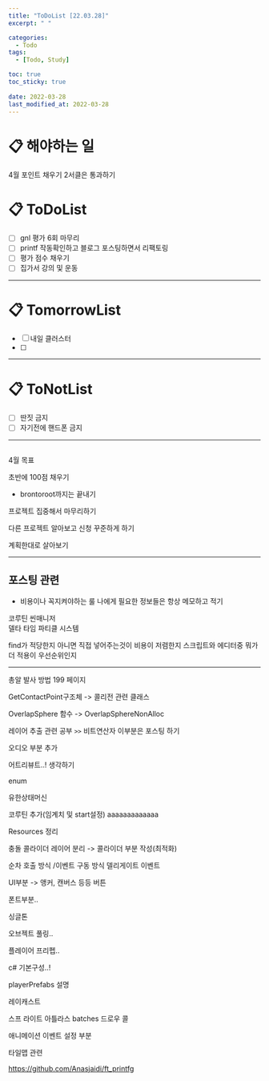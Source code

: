 ```yaml
---
title: "ToDoList [22.03.28]"
excerpt: " "

categories:
  - Todo
tags:
  - [Todo, Study]

toc: true
toc_sticky: true
 
date: 2022-03-28
last_modified_at: 2022-03-28
---
```


# 📋 해야하는 일 

4월 포인트 채우기
2서클은 통과하기

# 📋 ToDoList  

- [ ] gnl 평가 6회 마무리
- [ ] printf 작동확인하고 블로그 포스팅하면서 리팩토링
- [ ] 평가 점수 채우기
- [ ] 집가서 강의 및 운동

---

# 📋 TomorrowList  

- [ ] 내일 클러스터
- [ ] 

---

# 📋 ToNotList  

- [ ] 딴짓 금지
- [ ] 자기전에 핸드폰 금지

---

## 

4월 목표

초반에 100점 채우기
- brontoroot까지는 끝내기

프로젝트 집중해서 마무리하기

다른 프로젝트 알아보고 신청 꾸준하게 하기

계획한대로 살아보기

---

## 포스팅 관련  

* 비용이나 꼭지켜야하는 룰 나에게 필요한 정보들은 항상 메모하고 적기

코루틴
씬매니저  
델타 타임
파티클 시스템

find가 적당한지 아니면 직접 넣어주는것이 비용이 저렴한지
스크립트와 에디터중 뭐가 더 적용이 우선순위인지

---  

총알 발사 방법 199 페이지

GetContactPoint구조체 -> 콜리전 관련 클래스

OverlapSphere 함수 -> OverlapSphereNonAlloc

레이어 추출 관련 공부 `>>` 비트연산자 이부분은 포스팅 하기

오디오 부분 추가

어트리뷰트..! 생각하기

enum

유한상태머신

코루틴 추가(임계치 및 start설정)  aaaaaaaaaaaaa

Resources 정리  

충돌 콜라이더 레이어 분리 -> 콜라이더 부분 작성(최적화)

순차 호출 방식 /이벤트 구동 방식 델리게이트 이벤트  

UI부분 -> 앵커, 캔버스 등등 버튼  

폰트부분..  

싱글톤

오브젝트 풀링..  

플레이어 프리펩..

c# 기본구성..!  

playerPrefabs 설명

레이캐스트

스프 라이트 아틀라스 batches 드로우 콜  

애니메이션 이벤트 설정 부분

타일맵 관련  

https://github.com/Anasjaidi/ft_printfg
